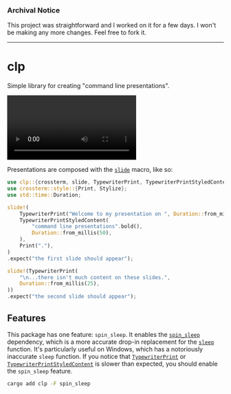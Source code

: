 ### Archival Notice
This project was straightforward and I worked on it for a few days. I won't be making any more changes. Feel free to fork it.

---

# clp

Simple library for creating "command line presentations".

![`clp_presentation` example video](https://user-images.githubusercontent.com/35977727/232561974-b6345cc9-4435-441b-8248-ab8a9b9c1efe.mp4)

Presentations are composed with the [`slide`](https://docs.rs/clp/latest/clp/macro.slide.html) macro, like so:

```rust
use clp::{crossterm, slide, TypewriterPrint, TypewriterPrintStyledContent};
use crossterm::style::{Print, Stylize};
use std::time::Duration;

slide!(
    TypewriterPrint("Welcome to my presentation on ", Duration::from_millis(25)),
    TypewriterPrintStyledContent(
        "command line presentations".bold(),
        Duration::from_millis(50),
    ),
    Print("."),
)
.expect("the first slide should appear");

slide!(TypewriterPrint(
    "\n...there isn't much content on these slides.",
    Duration::from_millis(25),
))
.expect("the second slide should appear");
```

## Features

This package has one feature: `spin_sleep`. It enables the [`spin_sleep`](https://docs.rs/spin_sleep/) dependency,
which is a more accurate drop-in replacement for the [`sleep`](https://doc.rust-lang.org/1.68.2/std/thread/fn.sleep.html) function.
It's particularly useful on Windows, which has a notoriously inaccurate `sleep` function.
If you notice that [`TypewriterPrint`](https://docs.rs/clp/latest/clp/struct.TypewriterPrint.html)
or [`TypewriterPrintStyledContent`](https://docs.rs/clp/latest/clp/struct.TypewriterPrintStyledContent.html)
is slower than expected,
you should enable the `spin_sleep` feature.

```bash
cargo add clp -F spin_sleep
```
